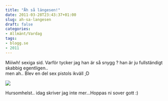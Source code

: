 ```yaml
---
title: "Åh så längesen!"
date: 2011-03-28T23:43:37+01:00
slug: ah-sa-langesen
draft: false
categories:
- Allmänt/Vardag
tags:
- blogg.se
- 2011
---
```

Miiiwh! sexiga sid. Varför tycker jag han är så snygg ? han är ju fullständigt skabbig egentligen..  
men ah.. Blev en del sex pistols ikväll ;D  
  
![](/assets/images/blogg.se/sex-pistols-0001_140114783.jpg)  
  
Hursomhelst.. idag skriver jag inte mer...Hoppas ni sover gott :)